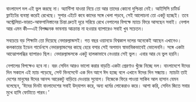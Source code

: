বাংলাদেশ দল এই ভুল করছে না। অ্যান্টিগা যাওয়া নিয়ে তো আর তাদের কোনো দুশ্চিন্তা নেই। আইসিসি চার্টার্ড ফ্লাইটের ব্যবস্থা করেই রেখেছে। সুপার এইটে কবে কাদের সঙ্গে খেলা পড়বে, সেই আলোচনা তো একটু হচ্ছেই। তবে অস্ট্রেলিয়া-ভারত-আফগানিস্তানের চিন্তা দ্রুতই দূরে সরিয়ে রেখে নেপালের বিপক্ষে ম্যাচে ফিরে আসছেন সবাই। নেপাল আর এমন কী—এই বিপজ্জনক ভাবনায় আক্রান্ত না হওয়ার ব্যাপারেও সবাই খুব সচেতন।

সবচেয়ে বড় শিক্ষাটা তো দিয়েছে নেদারল্যান্ডসই। গত বছর ওয়ানডে বিশ্বকাপ দলের অনেকেই আছেন এখানেও। কলকাতার ইডেন গার্ডেনসে নেদারল্যান্ডসের কাছে হেরে বসার সেই অপমান স্বাভাবিকভাবেই ভোলেননি। সঙ্গে একটা আত্মোপলব্ধির ব্যাপারও ছিল। নেদারল্যান্ডসকে একটু হালকাভাবে নেওয়ার সেই ভুল। এবার আর যে ভুল হয়নি।

নেপালের বিপক্ষেও হবে না। বরং সেদিন আরও ভালো করার বাড়তি একটা প্রেরণাও খুঁজে নিচ্ছে দল। বাংলাদেশে ঈদের দিন সকালে এই ম্যাচ পড়েছে, সেন্ট ভিনসেন্টে এক দিন আগে ঈদ হচ্ছে বলে এখানে ঈদের দিন সন্ধ্যায়। ম্যাচটা তাই দেশের মানুষের ঈদের আনন্দ আরেকটু বাড়িয়ে দেওয়ার সুযোগ। নিজেকে ফিরে পাওয়া সাকিব আল হাসান যেমন বলেছেন, ‘ঈদের দিনটা বাংলাদেশের সবাই উদ্‌যাপন করে, অন্য ধর্মের লোকেরাও করে। আশা করি, সেদিন জিতে সবার মুখে হাসি ফোটাতে পারব।’
